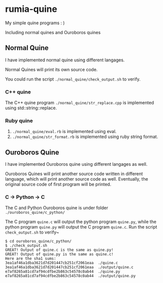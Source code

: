 # rumia-quine
My simple quine programs : )

Including normal quines and Ouroboros quines

## Normal Quine
I have implemented normal quine using different langages.

Normal Quines will print its own source code.

You could run the script `./normal_quine/check_output.sh` to verify.

### C++ quine
The C++ quine program `./normal_quine/str_replace.cpp` is implemented using std::string::replace.

### Ruby quine
1. `./normal_quine/eval.rb` is implemented using eval.
2. `./normal_quine/str_format.rb` is implemented using ruby string format.

## Ouroboros Quine
I have implemented Ouroboros quine using different langages as well.

Ouroboros Quines will print another source code written in different language, 
which will print another source code as well. 
Eventually, the original source code of first program will be printed.

### C -> Python -> C

The C and Python Ouroboros quine is under folder `./ouroboros_quine/c_python/`

The C program `quine.c` will output the python program `quine.py`,
while the python program `quine.py` will output the C program `quine.c`.
Run the script `check_output.sh` to verify~

```
$ cd ouroboros_quine/c_python/
$ ./check_output.sh 
GREAT! Output of quine.c is the same as quine.py!
GREAT! Output of quine.py is the same as quine.c!
Here are the sha1 sums:
3ea1af46a1dba3621d7d201447cb251cf2061eaa  ./quine.c
3ea1af46a1dba3621d7d201447cb251cf2061eaa  ./output/quine.c
e7af8265a81cd7af94cdfbe2b863c54578c0ab44  ./quine.py
e7af8265a81cd7af94cdfbe2b863c54578c0ab44  ./output/quine.py
```

